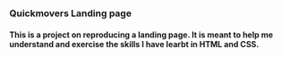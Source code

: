 
### Quickmovers Landing page

#### This is a project on reproducing a landing page. It is meant to help me understand and exercise the skills I have learbt in HTML and CSS.

